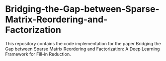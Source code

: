 # Bridging-the-Gap-between-Sparse-Matrix-Reordering-and-Factorization
This repository contains the code implementation for the paper Bridging the Gap between Sparse Matrix Reordering and Factorization: A Deep Learning Framework for Fill-in Reduction.

